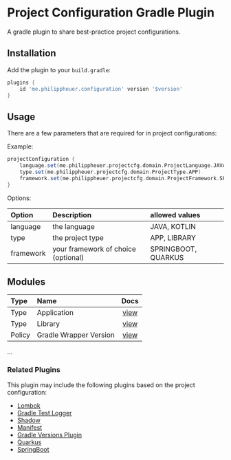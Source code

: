 # Project Configuration Gradle Plugin

A gradle plugin to share best-practice project configurations.

## Installation

Add the plugin to your `build.gradle`:

```gradle
plugins {
    id 'me.philippheuer.configuration' version '$version'
}
```

## Usage

There are a few parameters that are required for in project configurations:

Example:
```gradle
projectConfiguration {
    language.set(me.philippheuer.projectcfg.domain.ProjectLanguage.JAVA)
    type.set(me.philippheuer.projectcfg.domain.ProjectType.APP)
    framework.set(me.philippheuer.projectcfg.domain.ProjectFramework.SPRINGBOOT)
}
```

Options:

| Option | Description | allowed values |
| :--- | :--- | :--- |
| language | the language | JAVA, KOTLIN |
| type | the project type | APP, LIBRARY |
| framework | your framework of choice (optional) | SPRINGBOOT, QUARKUS |

## Modules

| Type | Name | Docs |
| :--- | :--- | :---: |
| Type | Application | [view](docs/modules/type-application.md) |
| Type | Library | [view](docs/modules/type-library.md) |
| Policy | Gradle Wrapper Version | [view](docs/modules/policy-gradle-wrapper-version.md) |

...

### Related Plugins ###

This plugin may include the following plugins based on the project configuration:

- [Lombok](https://docs.freefair.io/gradle-plugins/6.3.0/reference/)
- [Gradle Test Logger](https://github.com/radarsh/gradle-test-logger-plugin)
- [Shadow](https://github.com/johnrengelman/shadow)
- [Manifest](https://github.com/coditory/gradle-manifest-plugin)
- [Gradle Versions Plugin](https://github.com/ben-manes/gradle-versions-plugin)
- [Quarkus](https://quarkus.io/)
- [SpringBoot](https://docs.spring.io/spring-boot/docs/current/gradle-plugin/reference/htmlsingle/)
